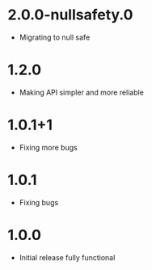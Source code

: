 # 2.0.0-nullsafety.0
- Migrating to null safe

# 1.2.0

- Making API simpler and more reliable

# 1.0.1+1

- Fixing more bugs

# 1.0.1

- Fixing bugs

# 1.0.0

- Initial release fully functional